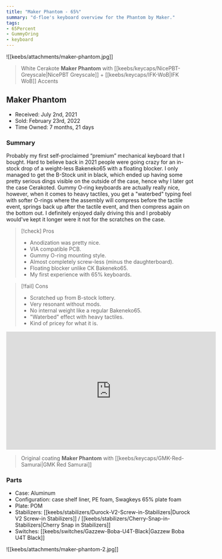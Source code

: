```yaml
---
title: "Maker Phantom - 65%"
summary: "d-floe's keyboard overview for the Phantom by Maker."
tags:
- 65Percent
- GummyOring
- keyboard
---
```


![[keebs/attachments/maker-phantom.jpg]]

> White Cerakote **Maker Phantom** with [[keebs/keycaps/NicePBT-Greyscale|NicePBT Greyscale]] + [[keebs/keycaps/IFK-WoB|IFK WoB]] Accents

## Maker Phantom

- Received: July 2nd, 2021
- Sold: February 23rd, 2022
- Time Owned: 7 months, 21 days

### Summary

Probably my first self-proclaimed “premium” mechanical keyboard that I bought. Hard to believe back in 2021 people were going crazy for an in-stock drop of a weight-less Bakeneko65 with a floating blocker. I only managed to get the B-Stock unit in black, which ended up having some pretty serious dings visible on the outside of the case, hence why I later got the case Cerakoted. Gummy O-ring keyboards are actually really nice, however, when it comes to heavy tactiles, you get a "waterbed" typing feel with softer O-rings where the assembly will compress before the tactile event, springs back up after the tactile event, and then compress again on the bottom out. I definitely enjoyed daily driving this and I probably would've kept it longer were it not for the scratches on the case.

> [!check] Pros
>
> -   Anodization was pretty nice.
> -   VIA compatible PCB.
> -   Gummy O-ring mounting style.
> -   Almost completely screw-less (minus the daughterboard).
> -   Floating blocker unlike CK Bakeneko65.
> -   My first experience with 65% keyboards.

> [!fail] Cons
>
> -   Scratched up from B-stock lottery.
> -   Very resonant without mods.
> -   No internal weight like a regular Bakeneko65.
> -   "Waterbed" effect with heavy tactiles.
> -   Kind of pricey for what it is.

<iframe width="560" height="315" src="https://www.youtube-nocookie.com/embed/rRKLoyT3TO4" title="YouTube video player" frameborder="0" allow="accelerometer; autoplay; clipboard-write; encrypted-media; gyroscope; picture-in-picture; web-share" allowfullscreen></iframe>

> Original coating **Maker Phantom** with [[keebs/keycaps/GMK-Red-Samurai|GMK Red Samurai]]

### Parts

- Case: Aluminum
- Configuration: case shelf liner, PE foam, Swagkeys 65% plate foam
- Plate: POM
- Stabilizers: [[keebs/stabilizers/Durock-V2-Screw-in-Stabilizers|Durock V2 Screw-in Stabilizers]] / [[keebs/stabilizers/Cherry-Snap-in-Stabilizers|Cherry Snap in Stabilizers]]
- Switches: [[keebs/switches/Gazzew-Boba-U4T-Black|Gazzew Boba U4T Black]]

![[keebs/attachments/maker-phantom-2.jpg]]
